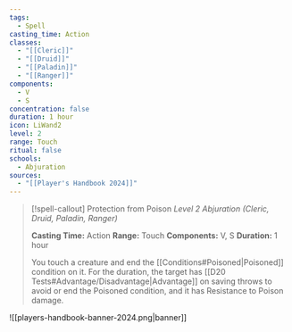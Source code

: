 ```yaml
---
tags:
  - Spell
casting_time: Action
classes:
  - "[[Cleric]]"
  - "[[Druid]]"
  - "[[Paladin]]"
  - "[[Ranger]]"
components:
  - V
  - S
concentration: false
duration: 1 hour
icon: LiWand2
level: 2
range: Touch
ritual: false
schools:
  - Abjuration
sources: 
  - "[[Player's Handbook 2024]]"
---
```

>[!spell-callout] Protection from Poison
>_Level 2 Abjuration (Cleric, Druid, Paladin, Ranger)_
>
>**Casting Time:** Action
>**Range:** Touch
>**Components:** V, S
>**Duration:** 1 hour
>
>You touch a creature and end the [[Conditions#Poisoned\|Poisoned]] condition on it. For the duration, the target has [[D20 Tests#Advantage/Disadvantage\|Advantage]] on saving throws to avoid or end the Poisoned condition, and it has Resistance to Poison damage.


![[players-handbook-banner-2024.png|banner]]